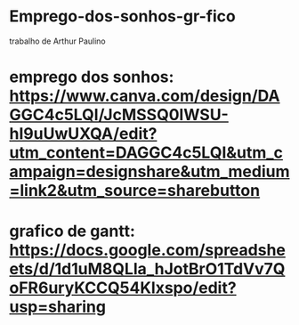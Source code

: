 # Emprego-dos-sonhos-gr-fico
trabalho de Arthur Paulino

# emprego dos sonhos: https://www.canva.com/design/DAGGC4c5LQI/JcMSSQ0lWSU-hI9uUwUXQA/edit?utm_content=DAGGC4c5LQI&utm_campaign=designshare&utm_medium=link2&utm_source=sharebutton

# grafico de gantt: https://docs.google.com/spreadsheets/d/1d1uM8QLla_hJotBrO1TdVv7QoFR6uryKCCQ54Klxspo/edit?usp=sharing

